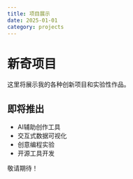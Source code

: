 ```yaml
---
title: 项目展示
date: 2025-01-01
category: projects
---
```


# 新奇项目

这里将展示我的各种创新项目和实验性作品。

## 即将推出

- AI辅助创作工具
- 交互式数据可视化
- 创意编程实验
- 开源工具开发

敬请期待！
